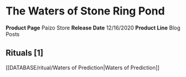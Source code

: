 ﻿---
id: '57'
name: The Waters of Stone Ring Pond
rarity: Common
rus_type_level: null
source: null
trait: null
type: Source

---
# The Waters of Stone Ring Pond

**Product Page** Paizo Store
**Release Date** 12/16/2020
**Product Line** Blog Posts

## Rituals [1]

[[DATABASE/ritual/Waters of Prediction|Waters of Prediction]]